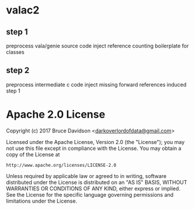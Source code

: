 # valac2

## step 1

preprocess vala/genie source code 
inject reference counting boilerplate for classes

## step 2

preprocess intermediate c code
inject missing forward references induced step 1


# Apache 2.0 License

Copyright (c) 2017 Bruce Davidson &lt;darkoverlordofdata@gmail.com&gt;

Licensed under the Apache License, Version 2.0 (the "License");
you may not use this file except in compliance with the License.
You may obtain a copy of the License at

    http://www.apache.org/licenses/LICENSE-2.0

Unless required by applicable law or agreed to in writing, software
distributed under the License is distributed on an "AS IS" BASIS,
WITHOUT WARRANTIES OR CONDITIONS OF ANY KIND, either express or implied.
See the License for the specific language governing permissions and
limitations under the License.
